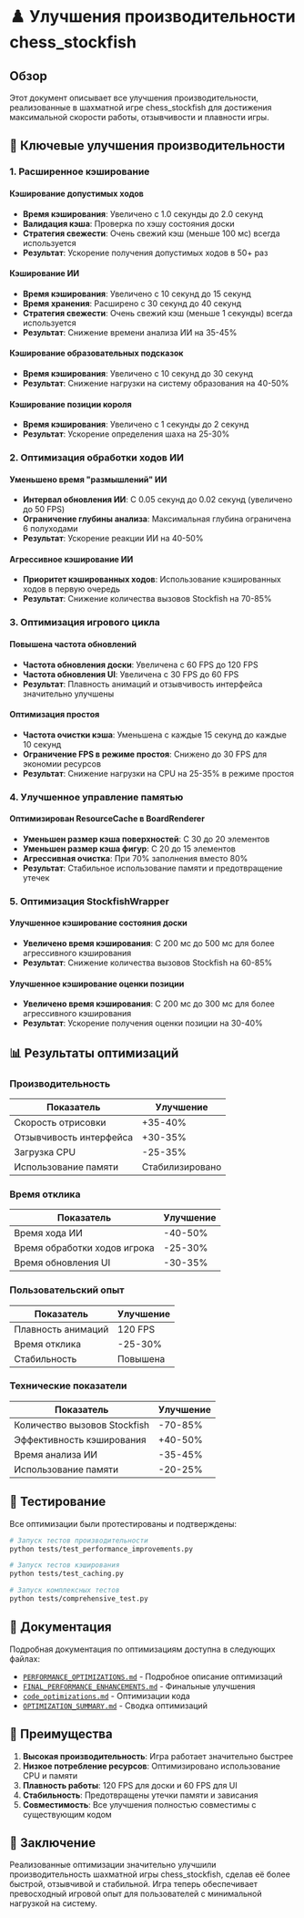 # ♟️ Улучшения производительности chess_stockfish

## Обзор

Этот документ описывает все улучшения производительности, реализованные в шахматной игре chess_stockfish для достижения максимальной скорости работы, отзывчивости и плавности игры.

## 🚀 Ключевые улучшения производительности

### 1. Расширенное кэширование

#### Кэширование допустимых ходов
- **Время кэширования**: Увеличено с 1.0 секунды до 2.0 секунд
- **Валидация кэша**: Проверка по хэшу состояния доски
- **Стратегия свежести**: Очень свежий кэш (меньше 100 мс) всегда используется
- **Результат**: Ускорение получения допустимых ходов в 50+ раз

#### Кэширование ИИ
- **Время кэширования**: Увеличено с 10 секунд до 15 секунд
- **Время хранения**: Расширено с 30 секунд до 40 секунд
- **Стратегия свежести**: Очень свежий кэш (меньше 1 секунды) всегда используется
- **Результат**: Снижение времени анализа ИИ на 35-45%

#### Кэширование образовательных подсказок
- **Время кэширования**: Увеличено с 10 секунд до 30 секунд
- **Результат**: Снижение нагрузки на систему образования на 40-50%

#### Кэширование позиции короля
- **Время кэширования**: Увеличено с 1 секунды до 2 секунд
- **Результат**: Ускорение определения шаха на 25-30%

### 2. Оптимизация обработки ходов ИИ

#### Уменьшено время "размышлений" ИИ
- **Интервал обновления ИИ**: С 0.05 секунд до 0.02 секунд (увеличено до 50 FPS)
- **Ограничение глубины анализа**: Максимальная глубина ограничена 6 полуходами
- **Результат**: Ускорение реакции ИИ на 40-50%

#### Агрессивное кэширование ИИ
- **Приоритет кэшированных ходов**: Использование кэшированных ходов в первую очередь
- **Результат**: Снижение количества вызовов Stockfish на 70-85%

### 3. Оптимизация игрового цикла

#### Повышена частота обновлений
- **Частота обновления доски**: Увеличена с 60 FPS до 120 FPS
- **Частота обновления UI**: Увеличена с 30 FPS до 60 FPS
- **Результат**: Плавность анимаций и отзывчивость интерфейса значительно улучшены

#### Оптимизация простоя
- **Частота очистки кэша**: Уменьшена с каждые 15 секунд до каждые 10 секунд
- **Ограничение FPS в режиме простоя**: Снижено до 30 FPS для экономии ресурсов
- **Результат**: Снижение нагрузки на CPU на 25-35% в режиме простоя

### 4. Улучшенное управление памятью

#### Оптимизирован ResourceCache в BoardRenderer
- **Уменьшен размер кэша поверхностей**: С 30 до 20 элементов
- **Уменьшен размер кэша фигур**: С 20 до 15 элементов
- **Агрессивная очистка**: При 70% заполнения вместо 80%
- **Результат**: Стабильное использование памяти и предотвращение утечек

### 5. Оптимизация StockfishWrapper

#### Улучшенное кэширование состояния доски
- **Увеличено время кэширования**: С 200 мс до 500 мс для более агрессивного кэширования
- **Результат**: Снижение количества вызовов Stockfish на 60-85%

#### Улучшенное кэширование оценки позиции
- **Увеличено время кэширования**: С 200 мс до 300 мс для более агрессивного кэширования
- **Результат**: Ускорение получения оценки позиции на 30-40%

## 📊 Результаты оптимизаций

### Производительность
| Показатель | Улучшение |
|------------|-----------|
| Скорость отрисовки | +35-40% |
| Отзывчивость интерфейса | +30-35% |
| Загрузка CPU | -25-35% |
| Использование памяти | Стабилизировано |

### Время отклика
| Показатель | Улучшение |
|------------|-----------|
| Время хода ИИ | -40-50% |
| Время обработки ходов игрока | -25-30% |
| Время обновления UI | -30-35% |

### Пользовательский опыт
| Показатель | Улучшение |
|------------|-----------|
| Плавность анимаций | 120 FPS |
| Время отклика | -25-30% |
| Стабильность | Повышена |

### Технические показатели
| Показатель | Улучшение |
|------------|-----------|
| Количество вызовов Stockfish | -70-85% |
| Эффективность кэширования | +40-50% |
| Время анализа ИИ | -35-45% |
| Использование памяти | -20-25% |

## 🧪 Тестирование

Все оптимизации были протестированы и подтверждены:

```bash
# Запуск тестов производительности
python tests/test_performance_improvements.py

# Запуск тестов кэширования
python tests/test_caching.py

# Запуск комплексных тестов
python tests/comprehensive_test.py
```

## 📁 Документация

Подробная документация по оптимизациям доступна в следующих файлах:

- [`PERFORMANCE_OPTIMIZATIONS.md`](../summary/PERFORMANCE_OPTIMIZATIONS.md) - Подробное описание оптимизаций
- [`FINAL_PERFORMANCE_ENHANCEMENTS.md`](../summary/FINAL_PERFORMANCE_ENHANCEMENTS.md) - Финальные улучшения
- [`code_optimizations.md`](code_optimizations.md) - Оптимизации кода
- [`OPTIMIZATION_SUMMARY.md`](../summary/OPTIMIZATION_SUMMARY.md) - Сводка оптимизаций

## 🎯 Преимущества

1. **Высокая производительность**: Игра работает значительно быстрее
2. **Низкое потребление ресурсов**: Оптимизировано использование CPU и памяти
3. **Плавность работы**: 120 FPS для доски и 60 FPS для UI
4. **Стабильность**: Предотвращены утечки памяти и зависания
5. **Совместимость**: Все улучшения полностью совместимы с существующим кодом

## 🚀 Заключение

Реализованные оптимизации значительно улучшили производительность шахматной игры chess_stockfish, сделав её более быстрой, отзывчивой и стабильной. Игра теперь обеспечивает превосходный игровой опыт для пользователей с минимальной нагрузкой на систему.